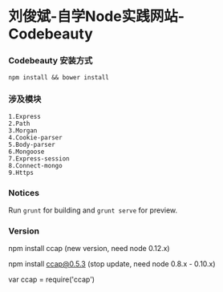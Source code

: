 ﻿# 刘俊斌-自学Node实践网站-Codebeauty 



### Codebeauty 安装方式

  ```
  npm install && bower install 
  ```

### 涉及模块

 ```
 1.Express
 2.Path
 3.Morgan
 4.Cookie-parser
 5.Body-parser
 6.Mongoose
 7.Express-session
 8.Connect-mongo
 9.Https 

 ```


### Notices

Run `grunt` for building and `grunt serve` for preview.


### Version

npm install ccap (new version, need node 0.12.x)

npm install ccap@0.5.3 (stop update, need node 0.8.x - 0.10.x)

var ccap = require('ccap')


